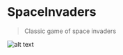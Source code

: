 # SpaceInvaders
> Classic game of space invaders

![alt text](https://github.com/prinnpy/SpaceInvaders/blob/master/SpaceInvaderSS.png)
